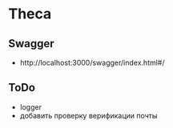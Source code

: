 # Theca
## Swagger
- http://localhost:3000/swagger/index.html#/

## ToDo
- logger
- добавить проверку верификации почты

